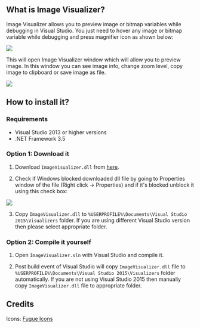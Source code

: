 ## What is Image Visualizer?

Image Visualizer allows you to preview image or bitmap variables while debugging in Visual Studio. You just need to hover any image or bitmap variable while debugging and press magnifier icon as shown below:

![](http://i.imgur.com/BlFYInS.png)

This will open Image Visualizer window which will allow you to preview image. In this window you can see image info, change zoom level, copy image to clipboard or save image as file.

![](http://i.imgur.com/2p5NIFg.png)

## How to install it?

### Requirements

* Visual Studio 2013 or higher versions
* .NET Framework 3.5

### Option 1: Download it

1. Download `ImageVisualizer.dll` from [here](https://github.com/Jaex/ImageVisualizer/releases/latest).

2. Check if Windows blocked downloaded dll file by going to Properties window of the file (Right click -> Properties) and if it's blocked unblock it using this check box:

 ![](http://i.imgur.com/TiPdU4G.png)

3. Copy `ImageVisualizer.dll` to `%USERPROFILE%\Documents\Visual Studio 2015\Visualizers` folder. If you are using different Visual Studio version then please select appropriate folder.

### Option 2: Compile it yourself

1. Open `ImageVisualizer.sln` with Visual Studio and compile it.

2. Post build event of Visual Studio will copy `ImageVisualizer.dll` file to `%USERPROFILE%\Documents\Visual Studio 2015\Visualizers` folder automatically. If you are not using Visual Studio 2015 then manually copy `ImageVisualizer.dll` file to appropriate folder.

## Credits

Icons: [Fugue Icons](http://p.yusukekamiyamane.com)
